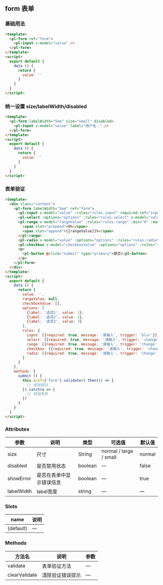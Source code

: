## form 表单

### 基础用法

```html
<template>
  <pl-form ref="form">
    <pl-input v-model="value" />
  </pl-form>
</template>
<script>
  export default {
    data () {
      return {
        value: ''
      }
    }
  }
</script>
```


### 统一设置 size/labelWidth/disabled

```html
<template>
  <pl-form labelWidth="5em" size="small" disabled>
    <pl-input v-model="value" label="用户名：" />
  </pl-form>
</template>
<script>
  export default {
    data () {
      return {
        value: ''
      }
    }
  }
</script>
```


### 表单验证

```html
<template>
  <div class="content">
    <pl-form labelWidth="5em" ref="form">
      <pl-input v-model="value" :rules="rules.input" required ref="input" label="名字：" />
      <pl-select :options="options" :rules="rules.select" v-model="value" label="请选择：" required></pl-select>
      <pl-range v-model="rangeValue" :rules="rules.range" :min="0" :max="100" :step="1" label="请选择：" labelWidth="5em" required>
        <span slot="prepend">0%</span>
        <span slot="append">{{rangeValue}}%</span>
      </pl-range>
      <pl-radio v-model="value" :options="options" :rules="rules.radio" label="单选：" required></pl-radio>
      <pl-checkbox v-model="checkboxValue" :options="options" :rules="rules.checkbox" required ref="checkbox" label="多选："></pl-checkbox>
      <p>
        <pl-button @click="submit" type="primary">提交</pl-button>
      </p>
    </pl-form>
  </div>
</template>
<script>
  export default {
    data () {
      return {
        value: '',
        rangeValue: null,
        checkboxValue: [],
        options: [
          {label: '选项1', value: 1},
          {label: '选项2', value: 2},
          {label: '选项3', value: 3}
        ],
        rules: {
          input: [{required: true, message: '请输入', trigger: 'blur'}],
          select: [{required: true, message: '请输入', trigger: 'change', type: 'number'}],
          range: [{required: true, message: '请输入', trigger: 'change', type: 'number'}],
          checkbox: [{required: true, message: '请输入', trigger: 'change', type: 'array'}],
          radio: [{required: true, message: '请输入', trigger: 'change', type: 'number'}]
        }
      }
    },
    methods: {
      submit () {
        this.$refs['form'].validate().then(() => {
          // 校验成功
        }).catch(e => {
          // 校验失败
        })
      }
    }
  }
</script>
```

### Attributes
| 参数      | 说明    | 类型      | 可选值       | 默认值   |
|---------- |-------- |---------- |-------------  |-------- |
| size       | 尺寸  | String    | normal / large / small   |  normal    |
| disabled  | 是否禁用状态    | boolean   | —   | false   |
| showError  | 是否在表单中显示错误信息    | boolean   | —   | true   |
| labelWidth | label宽度    | string   | —   | —   |

### Slots
| name      | 说明    |
|---------- |-------- |
| (default)     |   —   |

### Methods
| 方法名 | 说明 | 参数 |
| ---- | ---- | ---- |
| validate | 表单验证方法 | — |
| clearValidate | 清除验证错误提示 | — |
